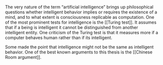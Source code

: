 The very nature of the term “artificial intelligence” brings up philosophical questions whether intelligent behavior implies or requires the existence of a mind, and to what extent is consciousness replicable as computation.
One of the most prominent tests for intelligence is the [[Turing test]]. It assumes that if a being is intelligent it cannot be distinguished from another intelligent entity. One criticism of the Turing test is that it measures more if a computer behaves human rather than if its intelligent. 

Some made the point that intelligence might not be the same as intelligent behavior. One of the best known arguments to this thesis is the [[Chinese Room argument]].